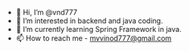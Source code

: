 - 👋 Hi, I’m @vnd777
- 👀 I’m interested in backend and java coding.
- 🌱 I’m currently learning Spring Framework in java.
- 📫 How to reach me - mvvinod777@gmail.com

<!---
vnd777/vnd777 is a ✨ special ✨ repository because its `README.md` (this file) appears on your GitHub profile.
You can click the Preview link to take a look at your changes.
--->

